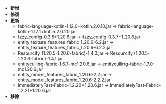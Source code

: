 - **新增**
- **修復**
- **更新**
    - fabric-language-kotlin-1.12.0+kotlin.2.0.10.jar -> fabric-language-kotlin-1.12.1+kotlin.2.0.20.jar
    - fzzy_config-0.3.5+1.20.6.jar -> fzzy_config-0.3.7+1.20.6.jar
    - entity_texture_features_fabric_1.20.6-6.2.jar -> entity_texture_features_fabric_1.20.6-6.2.2.jar
    - Resourcify (1.20.5-1.20.6-fabric)-1.4.0.jar -> Resourcify (1.20.5-1.20.6-fabric)-1.4.1.jar
    - entityculling-fabric-1.6.7-mc1.20.6.jar -> entityculling-fabric-1.7.0-mc1.20.6.jar
    - entity_model_features_fabric_1.20.6-2.2.jar -> entity_model_features_fabric_1.20.6-2.2.2.jar
    - ImmediatelyFast-Fabric-1.2.20+1.20.6.jar -> ImmediatelyFast-Fabric-1.2.21+1.20.6.jar
- **移除**